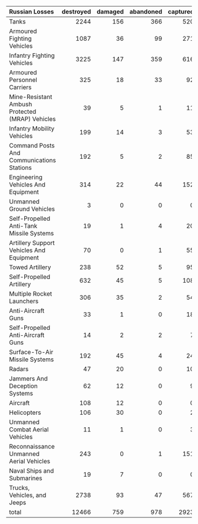 | Russian Losses                                   |   destroyed |   damaged |   abandoned |   captured |   total |
|:-------------------------------------------------|------------:|----------:|------------:|-----------:|--------:|
| Tanks                                            |        2244 |       156 |         366 |        520 |    3286 |
| Armoured Fighting Vehicles                       |        1087 |        36 |          99 |        271 |    1493 |
| Infantry Fighting Vehicles                       |        3225 |       147 |         359 |        616 |    4347 |
| Armoured Personnel Carriers                      |         325 |        18 |          33 |         92 |     468 |
| Mine-Resistant Ambush Protected  (MRAP) Vehicles |          39 |         5 |           1 |         11 |      56 |
| Infantry Mobility Vehicles                       |         199 |        14 |           3 |         53 |     269 |
| Command Posts And Communications Stations        |         192 |         5 |           2 |         85 |     284 |
| Engineering Vehicles And Equipment               |         314 |        22 |          44 |        152 |     532 |
| Unmanned Ground Vehicles                         |           3 |         0 |           0 |          0 |       3 |
| Self-Propelled Anti-Tank Missile Systems         |          19 |         1 |           4 |         20 |      44 |
| Artillery Support Vehicles And Equipment         |          70 |         0 |           1 |         55 |     126 |
| Towed Artillery                                  |         238 |        52 |           5 |         95 |     390 |
| Self-Propelled Artillery                         |         632 |        45 |           5 |        108 |     790 |
| Multiple Rocket Launchers                        |         306 |        35 |           2 |         54 |     397 |
| Anti-Aircraft Guns                               |          33 |         1 |           0 |         18 |      52 |
| Self-Propelled Anti-Aircraft Guns                |          14 |         2 |           2 |          7 |      25 |
| Surface-To-Air Missile Systems                   |         192 |        45 |           4 |         24 |     265 |
| Radars                                           |          47 |        20 |           0 |         10 |      77 |
| Jammers And Deception Systems                    |          62 |        12 |           0 |          9 |      83 |
| Aircraft                                         |         108 |        12 |           0 |          0 |     120 |
| Helicopters                                      |         106 |        30 |           0 |          2 |     138 |
| Unmanned Combat Aerial Vehicles                  |          11 |         1 |           0 |          3 |      15 |
| Reconnaissance Unmanned Aerial Vehicles          |         243 |         0 |           1 |        151 |     395 |
| Naval Ships and Submarines                       |          19 |         7 |           0 |          0 |      26 |
| Trucks, Vehicles, and Jeeps                      |        2738 |        93 |          47 |        567 |    3445 |
| total                                            |       12466 |       759 |         978 |       2923 |   17126 |